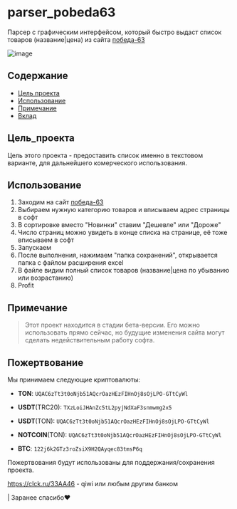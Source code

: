 # parser_pobeda63
Парсер с графическим интерфейсом, который быстро выдаст список товаров (название|цена) из сайта [победа-63](https://xn--80aaa0cvac.xn---63-5cdesg4ei.xn--p1ai/)

![image](https://github.com/ilfae/parser_pobeda63/assets/49081172/b080f133-bc1a-48ab-9b93-b2f0c811b0a0)

## Содержание

- [Цель проекта](#Цель_проекта)
- [Использование](#Использование)
- [Примечание](#Примечание)
- [Вклад](#Вклад)

## Цель_проекта
Цель этого проекта - предоставить список именно в текстовом варианте, для дальнейшего комерческого использования.

## Использование
1. Заходим на сайт [победа-63](https://xn--80aaa0cvac.xn---63-5cdesg4ei.xn--p1ai/)
2. Выбираем нужную категорию товаров и вписываем адрес страницы в софт
3. В сортировке вместо "Новинки" ставим "Дешевле" или "Дороже"
4. Число страниц можно увидеть в конце списка на странице, её тоже вписываем в софт
5. Запускаем
6. После выполнения, нажимаем "папка сохранений", открывается папка с файлом расширения excel
7. В файле видим полный список товаров (название|цена по убыванию или возрастанию)
8. Profit

## Примечание
>
> Этот проект находится в стадии бета-версии. Его можно использовать прямо сейчас, но будущие изменения сайта могут сделать недействительным работу софта.


Пожертвование
---
Мы принимаем следующие криптовалюты:

- **TON**: `UQAC6zTt3t0oNjb51AQcrOazHEzFIHnOj8sOjLPO-GTtCyWl`

- **USDT**(TRC20): `TXzLoiJHAnZc5tL2pyjNdXaF3snmwmg2x5`

- **USDT**(TON): `UQAC6zTt3t0oNjb51AQcrOazHEzFIHnOj8sOjLPO-GTtCyWl`

- **NOTCOIN**(TON): `UQAC6zTt3t0oNjb51AQcrOazHEzFIHnOj8sOjLPO-GTtCyWl`

- **BTC**: `122j6k2GTz3roZsiX9H2QAyqec83tmsP6q`

Пожертвования будут использованы для поддержания/сохранения проекта.

https://clck.ru/33AA46 - qiwi или любым другим банком

| Заранее спасибо❤️
